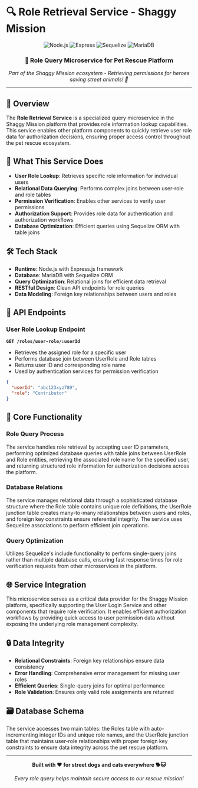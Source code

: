 # 🔍 Role Retrieval Service - Shaggy Mission

<div align="center">
  <img src="https://img.shields.io/badge/Node.js-339933?style=for-the-badge&logo=node.js&logoColor=white" alt="Node.js" />
  <img src="https://img.shields.io/badge/Express.js-000000?style=for-the-badge&logo=express&logoColor=white" alt="Express" />
  <img src="https://img.shields.io/badge/Sequelize-52B0E7?style=for-the-badge&logo=sequelize&logoColor=white" alt="Sequelize" />
  <img src="https://img.shields.io/badge/MariaDB-003545?style=for-the-badge&logo=mariadb&logoColor=white" alt="MariaDB" />

</div>

<div align="center">
  <h3>🚀 Role Query Microservice for Pet Rescue Platform</h3>
  <p><em>Part of the Shaggy Mission ecosystem - Retrieving permissions for heroes saving street animals! 🐾</em></p>
</div>

---

## 🌟 Overview

The **Role Retrieval Service** is a specialized query microservice in the Shaggy Mission platform that provides role information lookup capabilities. This service enables other platform components to quickly retrieve user role data for authorization decisions, ensuring proper access control throughout the pet rescue ecosystem.

## 🎯 What This Service Does

- **User Role Lookup**: Retrieves specific role information for individual users
- **Relational Data Querying**: Performs complex joins between user-role and role tables
- **Permission Verification**: Enables other services to verify user permissions
- **Authorization Support**: Provides role data for authentication and authorization workflows
- **Database Optimization**: Efficient queries using Sequelize ORM with table joins

## 🛠️ Tech Stack

- **Runtime**: Node.js with Express.js framework
- **Database**: MariaDB with Sequelize ORM
- **Query Optimization**: Relational joins for efficient data retrieval
- **RESTful Design**: Clean API endpoints for role queries
- **Data Modeling**: Foreign key relationships between users and roles

## 📡 API Endpoints

### User Role Lookup Endpoint
**`GET /roles/user-role/:userId`**
- Retrieves the assigned role for a specific user
- Performs database join between UserRole and Role tables
- Returns user ID and corresponding role name
- Used by authentication services for permission verification

```json
{
  "userId": "abc123xyz789",
  "role": "Contributor"
}
```

## 🔧 Core Functionality

### Role Query Process
The service handles role retrieval by accepting user ID parameters, performing optimized database queries with table joins between UserRole and Role entities, retrieving the associated role name for the specified user, and returning structured role information for authorization decisions across the platform.

### Database Relations
The service manages relational data through a sophisticated database structure where the Role table contains unique role definitions, the UserRole junction table creates many-to-many relationships between users and roles, and foreign key constraints ensure referential integrity. The service uses Sequelize associations to perform efficient join operations.

### Query Optimization
Utilizes Sequelize's include functionality to perform single-query joins rather than multiple database calls, ensuring fast response times for role verification requests from other microservices in the platform.

## 🌐 Service Integration

This microservice serves as a critical data provider for the Shaggy Mission platform, specifically supporting the User Login Service and other components that require role verification. It enables efficient authorization workflows by providing quick access to user permission data without exposing the underlying role management complexity.

## 🔒 Data Integrity

- **Relational Constraints**: Foreign key relationships ensure data consistency
- **Error Handling**: Comprehensive error management for missing user roles
- **Efficient Queries**: Single-query joins for optimal performance
- **Role Validation**: Ensures only valid role assignments are returned

## 🗃️ Database Schema

The service accesses two main tables: the Roles table with auto-incrementing integer IDs and unique role names, and the UserRole junction table that maintains user-role relationships with proper foreign key constraints to ensure data integrity across the pet rescue platform.

---

<div align="center">
  <p><strong>Built with ❤️ for street dogs and cats everywhere 🐕🐱</strong></p>
  <p><em>Every role query helps maintain secure access to our rescue mission!</em></p>
</div>